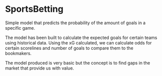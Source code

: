 # SportsBetting
Simple model that predicts the probability of the amount of goals in a specific game.

The model has been built to calculate the expected goals for certain teams using historical data. Using the xG calculated, we can calculate odds for certain scorelines and number of goals to compare them to the bookmakers.

The model produced is very basic but the concept is to find gaps in the market that provide us with value.
